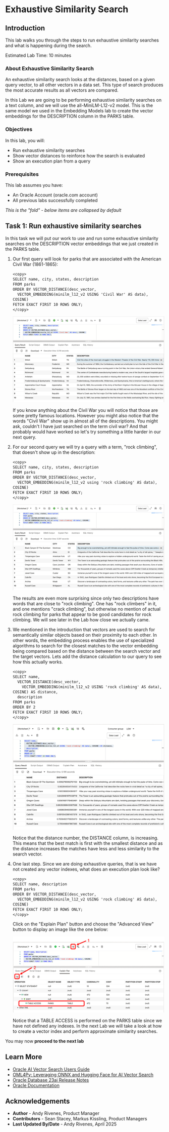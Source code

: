 # Exhaustive Similarity Search

## Introduction

This lab walks you through the steps to run exhaustive similarity searches and what is happening during the search.

Estimated Lab Time: 10 minutes

### About Exhaustive Similarity Search

An exhaustive similarity search looks at the distances, based on a given query vector, to all other vectors in a data set. This type of search produces the most accurate results as all vectors are compared.

In this Lab we are going to be performing exhaustive similarity searches on a text column, and we will use the all-MiniLM-L12-v2 model. This is the same model we used in the Embedding Models lab to create the vector embeddings for the DESCRIPTION column in the PARKS table.


### Objectives

In this lab, you will:

* Run exhaustive similarity searches
* Show vector distances to reinforce how the search is evaluated
* Show an execution plan from a query

### Prerequisites

This lab assumes you have:
* An Oracle Account (oracle.com account)
* All previous labs successfully completed


*This is the "fold" - below items are collapsed by default*


## Task 1: Run exhaustive similarity searches

In this task we will put our work to use and run some exhaustive similarity searches on the DESCRIPTION vector embeddings that we just created in the PARKS table.

1. Our first query will look for parks that are associated with the American Civil War (1861-1865):

    ```
    <copy>
    SELECT name, city, states, description
    FROM parks
    ORDER BY VECTOR_DISTANCE(desc_vector,
      VECTOR_EMBEDDING(minilm_l12_v2 USING 'Civil War' AS data), COSINE)
    FETCH EXACT FIRST 10 ROWS ONLY;
    </copy>
    ```

    ![exhaustive query1](images/parks_exhaustive_civil_war.png " ")

    If you know anything about the Civil War you will notice that those are some pretty famous locations. However you might also notice that the words "Civil War" show up in almost all of the descriptions. You might ask, couldn't I have just searched on the term civil war? And that probably would have worked so let's try something a little harder in our next query.

2. For our second query we will try a query with a term, "rock climbing", that doesn't show up in the description:

    ```
    <copy>
    SELECT name, city, states, description
    FROM parks
    ORDER BY VECTOR_DISTANCE(desc_vector,
      VECTOR_EMBEDDING(minilm_l12_v2 using 'rock climbing' AS data), COSINE)
    FETCH EXACT FIRST 10 ROWS ONLY;
    </copy>
    ```

    ![exhaustive query2](images/parks_exhaustive_rock_climbing.png " ")

    The results are even more surprising since only two descriptions have words that are close to "rock climbing". One has "rock climbers" in it, and one mentions "crack climbing", but otherwise no mention of actual rock climbing for parks that appear to be good candidates for rock climbing. We will see later in the Lab how close we actually came.

3. We mentioned in the introduction that vectors are used to search for semantically similar objects based on their proximity to each other. In other words, the embedding process enables the use of specialized algorithms to search for the closest matches to the vector embedding being compared based on the distance between the search vector and the target vectors. Lets add the distance calculation to our query to see how this actually works.

    ```
    <copy>
    SELECT name,
      VECTOR_DISTANCE(desc_vector,
        VECTOR_EMBEDDING(minilm_l12_v2 USING 'rock climbing' AS data), COSINE) AS distance,
      description
    FROM parks
    ORDER BY 2
    FETCH EXACT FIRST 10 ROWS ONLY;
    </copy>
    ```

	 ![distance query](images/parks_exhaustive_rock_climbing_distance.png " ")

    Notice that the distance number, the DISTANCE column, is increasing. This means that the best match is first with the smallest distance and as the distance increases the matches have less and less similarity to the search vector.

4. One last step. Since we are doing exhaustive queries, that is we have not created any vector indexes, what does an execution plan look like?

    ```
    <copy>
    SELECT name, description
    FROM parks
    ORDER BY VECTOR_DISTANCE(desc_vector,
      VECTOR_EMBEDDING(minilm_l12_v2 USING 'rock climbing' AS data), COSINE)
    FETCH EXACT FIRST 10 ROWS ONLY;
    </copy>
    ```
  
    Click on the "Explain Plan" button and choose the "Advanced View" button to display an image like the one below:

	 ![plan query](images/parks_execute_plan.png " ")

    Notice that a TABLE ACCESS is performed on the PARKS table since we have not defined any indexes. In the next Lab we will take a look at how to create a vector index and perform approximate similarity searches.


You may now **proceed to the next lab**


## Learn More

* [Oracle AI Vector Search Users Guide](https://docs.oracle.com/en/database/oracle/oracle-database/23/vecse/index.html)
* [OML4Py: Leveraging ONNX and Hugging Face for AI Vector Search](https://blogs.oracle.com/machinelearning/post/oml4py-leveraging-onnx-and-hugging-face-for-advanced-ai-vector-search)
* [Oracle Database 23ai Release Notes](https://docs.oracle.com/en/database/oracle/oracle-database/23/rnrdm/index.html)
* [Oracle Documentation](http://docs.oracle.com)

## Acknowledgements
* **Author** - Andy Rivenes, Product Manager
* **Contributors** - Sean Stacey, Markus Kissling, Product Managers
* **Last Updated By/Date** - Andy Rivenes, April 2025
